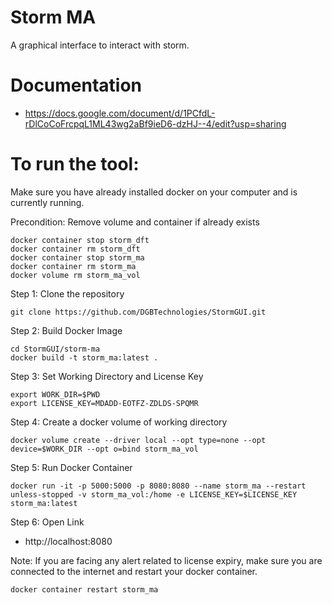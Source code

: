 # Storm MA

A graphical interface to interact with storm. 

# Documentation

- https://docs.google.com/document/d/1PCfdL-rDlCoCoFrcpqL1ML43wg2aBf9ieD6-dzHJ--4/edit?usp=sharing

# To run the tool:

Make sure you have already installed docker on your computer and is currently running. 

Precondition: Remove volume and container if already exists

```
docker container stop storm_dft
docker container rm storm_dft
docker container stop storm_ma
docker container rm storm_ma
docker volume rm storm_ma_vol
```

Step 1: Clone the repository

```
git clone https://github.com/DGBTechnologies/StormGUI.git
```

Step 2: Build Docker Image

```
cd StormGUI/storm-ma
docker build -t storm_ma:latest .
```

Step 3: Set Working Directory and License Key

```
export WORK_DIR=$PWD
export LICENSE_KEY=MDADD-EOTFZ-ZDLDS-SPQMR
```


Step 4: Create a docker volume  of working directory

```
docker volume create --driver local --opt type=none --opt device=$WORK_DIR --opt o=bind storm_ma_vol
```

Step 5: Run Docker Container

```
docker run -it -p 5000:5000 -p 8080:8080 --name storm_ma --restart unless-stopped -v storm_ma_vol:/home -e LICENSE_KEY=$LICENSE_KEY storm_ma:latest
```

Step 6: Open Link 

- http://localhost:8080



Note: If you are facing any alert related to license expiry, make sure you are connected to the internet and restart your docker container.

```
docker container restart storm_ma
```

